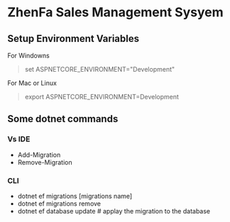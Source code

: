
# ZhenFa Sales Management Sysyem

## Setup Environment Variables

For Windowns
> set ASPNETCORE_ENVIRONMENT="Development"

For Mac or Linux
> export ASPNETCORE_ENVIRONMENT=Development



## Some dotnet commands

### Vs IDE

- Add-Migration
- Remove-Migration

### CLI

- dotnet ef migrations [migrations name]
- dotnet ef migrations remove
- dotnet ef database update  # applay the migration to the database